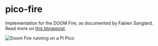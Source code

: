 # pico-fire

Implementation for the DOOM Fire, as documented by Fabien Sanglard. Read more on [this blogppost](https://bandarra.me/2021/02/23/Doom-Fire-on-the-Raspberry-Pi-Pico/).

![Doom Fire running on a Pi Pico][photo]

[photo]: screenshot.jpg
